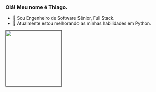 ### Olá! Meu nome é Thiago.

- 🔭 Sou Engenheiro de Software Sênior, Full Stack.
- 🌱 Atualmente estou melhorando as minhas habilidades em Python.

<div>
  <a href="">
  <img height="180em" src="https://github-readme-stats.vercel.app/api/top-langs/?username=thiagomorini&layout=compact&langs_count=16&theme=dracula" />
</div>
